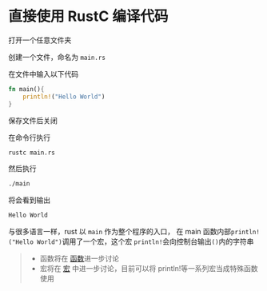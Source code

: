 # 直接使用 RustC 编译代码

打开一个任意文件夹

创建一个文件，命名为 `main.rs`  

在文件中输入以下代码

```rust
fn main(){
    println!("Hello World")
}
```

保存文件后关闭

在命令行执行

```bash
rustc main.rs
```

然后执行

```bash
./main
```

将会看到输出

```bash
Hello World
```

与很多语言一样，rust 以 `main` 作为整个程序的入口，
在 main 函数内部`println!("Hello World")`调用了一个宏，这个宏 `println!`会向控制台输出`()`内的字符串

> - 函数将在 [函数](../chapter5/readme.md)进一步讨论
> - 宏将在 [宏]() 中进一步讨论，目前可以将 println!等一系列宏当成特殊函数使用
